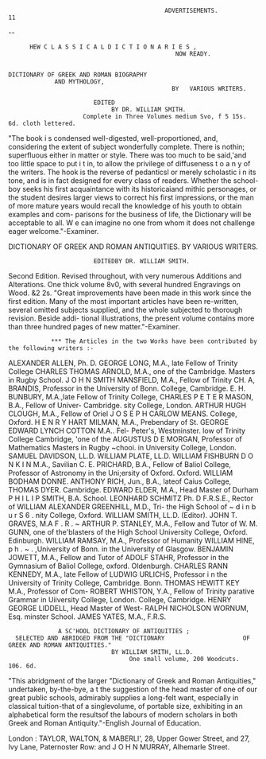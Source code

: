                                                 ADVERTISEMENTS.                                                          11
 --


          HEW C L A S S I C A L D I C T I O N A R I E S ,
                                                   NOW READY.


    DICTIONARY OF GREEK AND ROMAN BIOGRAPHY
                 AND MYTHOLOGY,
                                                  BY   VARIOUS WRITERS.

                            EDITED
                                 BY DR. WILLIAM SMITH.
                         Complete in Three Volumes medium Svo, f 5 15s. 6d. cloth lettered.
   "The book i s condensed well-digested, well-proportioned, and, considering the extent of subject wonderfully
complete. There is nothin; superfluous either in matter or style. There was too much to be said,'and too little
space to put i t in, to allow the privilege of diffuseness t o a n y of the writers. The hook is the reverse of pedanticsl or
merely scholastic i n its tone, and is in fact designed for every class of readers. Whether the school-boy seeks his
first acquaintance with its historicaiand mithic personages, or the student desires larger views to correct his first
impressions, or the man of more mature years would recall the knowledge of his youth to obtain examples and com-
parisons for the business of life, the Dictionary will be acceptable to all. W e can imagine no one from whom it does
not challenge eager welcome."-Examiner.

 DICTIONARY OF GREEK AND ROMAN ANTIQUITIES.
                                                  BY   VARIOUS WRITERS.

                            EDITEDBY DR. WILLIAM SMITH.
Second Edition.      Revised throughout, with very numerous Additions and Alterations. One thick volume 8v0,
                                   with several hundred Engravings on Wood. &2 2s.
   "Great improvements have been made in this work since the first edition. Many of the most important articles
have been re-written, several omitted subjects supplied, and the whole subjected to thorough revision. Beside addi-
tional illustrations, the present volume contains more than three hundred pages of new matter."-Examiner.

                *** The Articles in the two Works have been contributed by the following writers :-
ALEXANDER ALLEN, Ph. D.                                     GEORGE LONG, M.A., late Fellow of Trinity College
CHARLES THOMAS ARNOLD, M.A., one of the                          Cambridge.
    Masters in Rugby School.                               J O H N SMITH MANSFIELD, M.A., Fellow of Trinity
CH. A, BRANDIS, Professor in the University of Bonn.             College, Cambridge.
E. H. BUNBURY, M.A.,late Fellow of Trinity College,        CHARLES P E T E R MASON, B.A., Fellow of Univer-
    Cambridge.                                                   sity College, London.
ARTHUR HUGH CLOUGH, M.A., Fellow of Oriel                  J O S E P H CARLOW MEANS.
    College, Oxford.                                        H E N R Y HART MILMAN, M.A., Prebendary of St.
GEORGE EDWARD LYNCH COTTON M.A.. Fel-                            Peter's, Westminster.
    low of Trinity College Cambridge, 'one of the          AUGUSTUS D E MORGAN, Professor of Mathematics
    Masters in Rugby ~chooi.                                     in University College, London.
SAMUEL DAVIDSON, LL.D.                                     WILLIAM PLATE, LL.D.
WILLIAM FISHBURN D O N K I N M.A., Savilian                 C. E. PRICHARD, B.A., Fellow of Baliol College,
    Professor of Astronomy in the Uni;ersity of Oxford.           Oxford.
WILLIAM BODHAM DONNE.                                      ANTHONY RICH, Jun., B.A., lateof Caius College,
THOMAS DYER.                                                     Cambridge.
EDWARD ELDER, M.A., Head Master of Durham                   P H I L I P SMITH, B.A.
    School.                                                 LEONHARD SCHMITZ Ph. D F.R.S.E., Rector of
WILLIAM ALEXANDER GREENHILL, M.D., Tri-                          the High School of ~ d i n b u r S 6 .
    nity College, Oxford.                                  WILLIAM SMITH, LL.D. (Editor).
JOHN T. GRAVES, M.A F . R . ~                              ARTHUR P. STANLEY, M.A., Fellow and Tutor of
W. M. GUNN, one of the'blasters of the High School                University College, Oxford.
        Edinburgh.                                          WILLIAM RAMSAY, M.A., Professor of Humanity
WILLIAM HINE, p h . ~ . ,University of Bonn.                      in the University of Glasgow.
BENJAMIN JOWETT, M.A., Fellow and Tutor of                  ADOLF STAHR, Professor in the Gymnasium of
     Baliol College, oxford.                                      Oldenburgh.
CHARLES RANN KENNEDY, M.A., late Fellow of                  LUDWIG URLICHS, Professor i n the University of
     Trinity College, Cambridge.                                  Bonn.
THOMAS HEWITT KEY M.A., Professor of Com-                   ROBERT WHISTON, Y.A., Fellow of Trinity
     parative Grammar in Uiiversity College, London.             College, Cambridge.
HENRY GEORGE LIDDELL, Head Master of West-                  RALPH NICHOLSON WORNUM, Esq.
    minster School.                                        JAMES YATES, M.A., F.R.S.



                  A SC'HOOL DICTIONARY OF ANTIQUITIES ;
      SELECTED AND ABRIDGED FROM THE "DICTIONARY                      OF GREEK AND ROMAN ANTIQUITIES."
                                 BY WILLIAM SMITH, LL.D.
                                      One small volume, 200 Woodcuts.        106. 6d.
   "This abridgment of the larger "Dictionary of Greek and Roman Antiquities," undertaken, by-the-bye, a t the
suggestion of the head master of one of our great public schools, admirably supplies a long-felt want, especially in
classical tuition-that of a singlevolume, of portable size, exhibiting in an alphabetical form the resultsof the labours
of modern scholars in both Greek and Roman Antiquity."-English          Journal of Education.

London : TAYLOR, WALTON, & MABERLI', 28, Upper Gower Street, and 27, Ivy Lane, Paternoster Row:
                          and J O H N MURRAY, Alhemarle Street.
